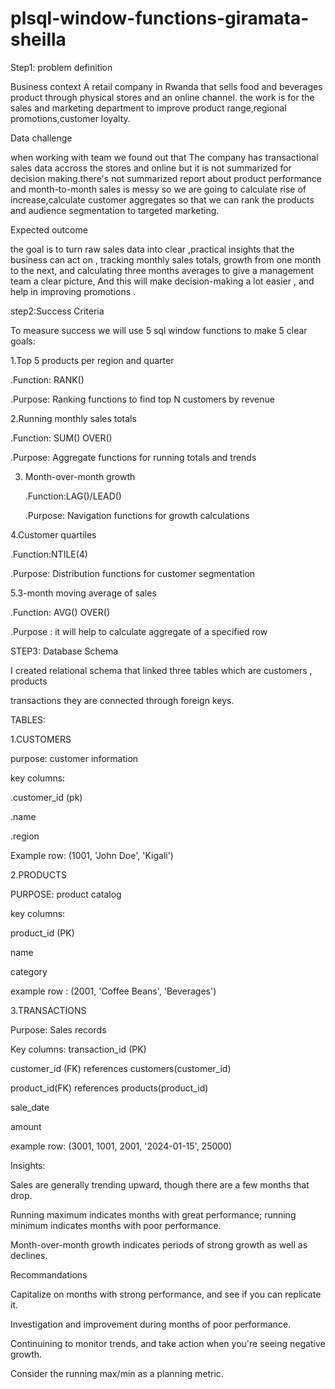 # plsql-window-functions-giramata-sheilla
Step1: problem  definition

  Business context
A retail company in Rwanda that sells  food and beverages product  through physical stores  and an online channel. the work is for the sales and marketing department to improve product range,regional promotions,customer loyalty.


  Data challenge

 when working with team  we  found out that The company has transactional sales data accross the stores and online but it is not  summarized for decision making.there's not summarized report about product  performance and  month-to-month sales is messy  so  we are going  to calculate rise of increase,calculate customer aggregates so that  we can rank the products and audience segmentation to targeted marketing.



  Expected outcome

  
the goal is to turn  raw sales data into clear ,practical insights that the business can act on ,  tracking monthly sales totals, growth from one month to the next,  and calculating three months averages to give a management team a clear picture,
And this will make decision-making  a lot easier , and help in improving promotions .

step2:Success Criteria


To measure success we will use 5 sql window functions to make 5 clear goals:


1.Top 5 products per region and quarter

  .Function: RANK()
  
   .Purpose:  Ranking functions to find top N customers by revenue

  
2.Running monthly sales totals

   .Function: SUM() OVER()
   
   .Purpose: Aggregate functions for running totals and trends

3. Month-over-month growth

   .Function:LAG()/LEAD()
   
   .Purpose: Navigation functions for growth calculations

   
4.Customer quartiles

  .Function:NTILE(4)
   
   .Purpose: Distribution functions for customer segmentation

   
5.3-month moving average of sales

   .Function: AVG() OVER()
   
   .Purpose : it will help to calculate aggregate of a specified row

STEP3: Database Schema

 I created  relational schema that linked three  tables which are  customers , products 
 
 transactions they are connected  through foreign keys.

  TABLES:

1.CUSTOMERS

purpose: customer information

key columns:

.customer_id (pk)

.name

.region

Example row: (1001, 'John Doe', 'Kigali')


2.PRODUCTS

PURPOSE: product catalog 

key columns: 

product_id (PK)

name 

category

example row : (2001, 'Coffee Beans', 'Beverages')

3.TRANSACTIONS

Purpose: Sales records

Key columns: 
transaction_id (PK)

customer_id (FK)  references customers(customer_id)

product_id(FK) references products(product_id)

sale_date

amount

example row: (3001, 1001, 2001, '2024-01-15', 25000)

 Insights:
 
 Sales are generally trending upward, though there are a few months that drop.

Running maximum indicates  months with great performance; running minimum indicates months with poor performance.

Month-over-month growth indicates periods of strong growth as well as declines.

Recommandations

Capitalize on months with strong performance, and see if you can replicate it.

Investigation and improvement during months of poor performance.

Continuining to monitor trends, and take action when you're seeing negative growth.

Consider the running max/min as a planning metric.























